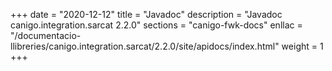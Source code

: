 +++
date        = "2020-12-12"
title       = "Javadoc"
description = "Javadoc canigo.integration.sarcat 2.2.0"
sections    = "canigo-fwk-docs"
enllac		= "/documentacio-llibreries/canigo.integration.sarcat/2.2.0/site/apidocs/index.html"
weight		= 1
+++
